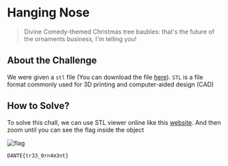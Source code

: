 # Hanging Nose
> Divine Comedy-themed Christmas tree baubles: that's the future of the ornaments business, I'm telling you!

## About the Challenge
We were given a `stl` file (You can download the file [here](HangingNose.stl)). `STL` is a file format commonly used for 3D printing and computer-aided design (CAD)

## How to Solve?
To solve this chall, we can use STL viewer online like this [website](https://www.viewstl.com/#!). And then zoom until you can see the flag inside the object

![flag]()

```
DANTE{tr33_0rn4m3nt}
```